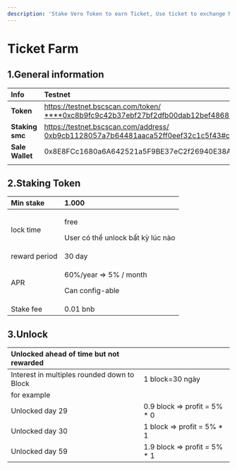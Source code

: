 ```yaml
---
description: 'Stake Vero Token to earn Ticket, Use ticket to exchange NFTs'
---
```


# Ticket Farm

## 1.General information

| **Info** | **Testnet** | **Mainnet** |
| :--- | :--- | :--- |
| **Token** | [https://testnet.bscscan.com/token/ ****0xc8b9fc9c42b37ebf27bf2dfb00dab12bef486854](https://testnet.bscscan.com/token/0xc8b9fc9c42b37ebf27bf2dfb00dab12bef486854) | **0x0ef008ff963572d3dabc12e222420f537ddabf94** |
| **Staking smc** | [https://testnet.bscscan.com/address/ 0xb9cb1128057a7b64481aaca52ff0eef32c1c5f43\#code](https://testnet.bscscan.com/address/0xb9cb1128057a7b64481aaca52ff0eef32c1c5f43#code) |  |
| **Sale Wallet** | 0x8E8FCc1680a6A642521a5F9BE37eC2f26940E38A |  |
|  |  |  |

## 2.**Staking Token**

<table>
  <thead>
    <tr>
      <th style="text-align:left">Min stake</th>
      <th style="text-align:left"><b>1.000</b>
      </th>
    </tr>
  </thead>
  <tbody>
    <tr>
      <td style="text-align:left">lock time</td>
      <td style="text-align:left">
        <p>free</p>
        <p>User c&#xF3; th&#x1EC3; unlock b&#x1EA5;t k&#x1EF3; l&#xFA;c n&#xE0;o
          <br
          />
        </p>
      </td>
    </tr>
    <tr>
      <td style="text-align:left">reward period</td>
      <td style="text-align:left">30 day</td>
    </tr>
    <tr>
      <td style="text-align:left">APR</td>
      <td style="text-align:left">
        <p>60%/year =&gt; 5% / month</p>
        <p>Can config-able
          <br />
        </p>
      </td>
    </tr>
    <tr>
      <td style="text-align:left">Stake fee</td>
      <td style="text-align:left">0.01 bnb</td>
    </tr>
  </tbody>
</table>

## **3.Unlock**

| Unlocked ahead of time but not rewarded |  |
| :--- | :--- |
| Interest in multiples rounded down to Block | 1 block=30 ngày  |
| for example |  |
| Unlocked day 29 | 0.9 block =&gt; profit = 5% \* 0 |
| Unlocked day 30 | 1 block =&gt; profit = 5% \* 1 |
| Unlocked day 59 | 1.9 block =&gt; profit = 5% \* 1 |

